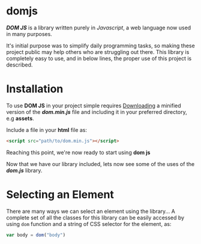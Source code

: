 # domjs

***DOM JS*** is a library written purely in *Javascript*, a web language now used in many purposes.

It's initial purpose was to simplify daily programming tasks, so making these project public may help others who are struggling out there.
This library is completely easy to use, and in below lines, the proper use of this project is described.

# Installation

To use **DOM JS** in your project simple requires [Downloading](https://raw.githubusercontent.com/Amin-Matola/domjs/master/dom-v1.0.0/dom.min.js) a minified version of the ***dom.min.js*** file and including it in your preferred directory, e.g **assets**.

Include a file in your **html** file as:

```html
<script src="path/to/dom.min.js"></script>
```

Reaching this point, we're now ready to start using **dom js**

Now that we have our library included, lets now see some of the uses of the ***dom.js*** library.

# Selecting an Element

There are many ways we can select an element using the library...
A complete set of all the classes for this library can be easily accessed by using ```dom``` function and a string of CSS selector for the element, as:

```javascript
var body = dom("body")
```
